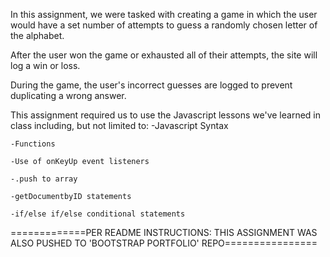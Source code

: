 In this assignment, we were tasked with creating a game in which the user would have a set number of attempts to guess a randomly chosen letter of the alphabet.

After the user won the game or exhausted all of their attempts, the site will log a win or loss.

During the game, the user's incorrect guesses are logged to prevent duplicating a wrong answer.

This assignment required us to use the Javascript lessons we've learned in class including, but not limited to:
    -Javascript Syntax
    
    -Functions
    
    -Use of onKeyUp event listeners
    
    -.push to array
   
    -getDocumentbyID statements
   
    -if/else if/else conditional statements

=============PER README INSTRUCTIONS: THIS ASSIGNMENT WAS ALSO PUSHED TO 'BOOTSTRAP PORTFOLIO' REPO================
